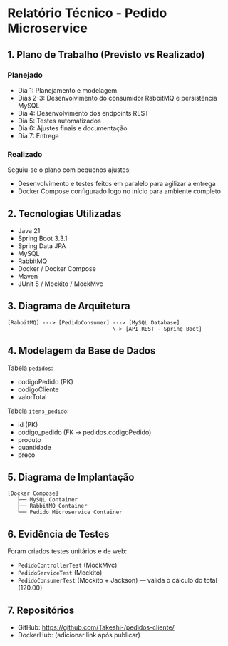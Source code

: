 # Relatório Técnico - Pedido Microservice

## 1. Plano de Trabalho (Previsto vs Realizado)
### Planejado
- Dia 1: Planejamento e modelagem
- Dias 2-3: Desenvolvimento do consumidor RabbitMQ e persistência MySQL
- Dia 4: Desenvolvimento dos endpoints REST
- Dia 5: Testes automatizados
- Dia 6: Ajustes finais e documentação
- Dia 7: Entrega

### Realizado
Seguiu-se o plano com pequenos ajustes:
- Desenvolvimento e testes feitos em paralelo para agilizar a entrega
- Docker Compose configurado logo no início para ambiente completo

## 2. Tecnologias Utilizadas
- Java 21
- Spring Boot 3.3.1
- Spring Data JPA
- MySQL
- RabbitMQ
- Docker / Docker Compose
- Maven
- JUnit 5 / Mockito / MockMvc

## 3. Diagrama de Arquitetura
```
[RabbitMQ] ---> [PedidoConsumer] ---> [MySQL Database]
                                 \-> [API REST - Spring Boot]
```

## 4. Modelagem da Base de Dados
Tabela `pedidos`:
- codigoPedido (PK)
- codigoCliente
- valorTotal

Tabela `itens_pedido`:
- id (PK)
- codigo_pedido (FK -> pedidos.codigoPedido)
- produto
- quantidade
- preco

## 5. Diagrama de Implantação
```
[Docker Compose]
   ├── MySQL Container
   ├── RabbitMQ Container
   └── Pedido Microservice Container
```

## 6. Evidência de Testes
Foram criados testes unitários e de web:
- `PedidoControllerTest` (MockMvc)
- `PedidoServiceTest` (Mockito)
- `PedidoConsumerTest` (Mockito + Jackson) — valida o cálculo do total (120.00)

## 7. Repositórios
- GitHub: https://github.com/Takeshi-/pedidos-cliente/
- DockerHub: (adicionar link após publicar)
